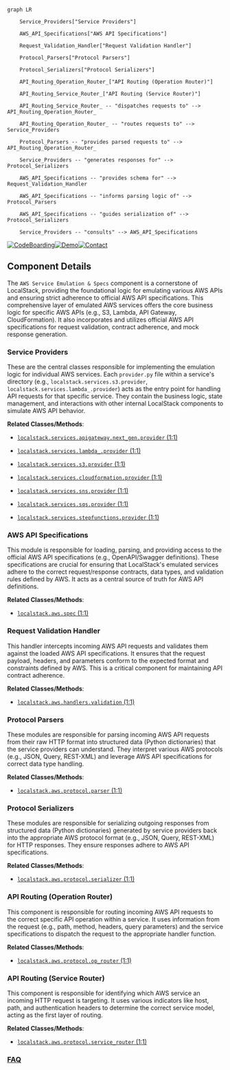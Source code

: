 ```mermaid

graph LR

    Service_Providers["Service Providers"]

    AWS_API_Specifications["AWS API Specifications"]

    Request_Validation_Handler["Request Validation Handler"]

    Protocol_Parsers["Protocol Parsers"]

    Protocol_Serializers["Protocol Serializers"]

    API_Routing_Operation_Router_["API Routing (Operation Router)"]

    API_Routing_Service_Router_["API Routing (Service Router)"]

    API_Routing_Service_Router_ -- "dispatches requests to" --> API_Routing_Operation_Router_

    API_Routing_Operation_Router_ -- "routes requests to" --> Service_Providers

    Protocol_Parsers -- "provides parsed requests to" --> API_Routing_Operation_Router_

    Service_Providers -- "generates responses for" --> Protocol_Serializers

    AWS_API_Specifications -- "provides schema for" --> Request_Validation_Handler

    AWS_API_Specifications -- "informs parsing logic of" --> Protocol_Parsers

    AWS_API_Specifications -- "guides serialization of" --> Protocol_Serializers

    Service_Providers -- "consults" --> AWS_API_Specifications

```

[![CodeBoarding](https://img.shields.io/badge/Generated%20by-CodeBoarding-9cf?style=flat-square)](https://github.com/CodeBoarding/GeneratedOnBoardings)[![Demo](https://img.shields.io/badge/Try%20our-Demo-blue?style=flat-square)](https://www.codeboarding.org/demo)[![Contact](https://img.shields.io/badge/Contact%20us%20-%20contact@codeboarding.org-lightgrey?style=flat-square)](mailto:contact@codeboarding.org)



## Component Details



The `AWS Service Emulation & Specs` component is a cornerstone of LocalStack, providing the foundational logic for emulating various AWS APIs and ensuring strict adherence to official AWS API specifications. This comprehensive layer of emulated AWS services offers the core business logic for specific AWS APIs (e.g., S3, Lambda, API Gateway, CloudFormation). It also incorporates and utilizes official AWS API specifications for request validation, contract adherence, and mock response generation.



### Service Providers

These are the central classes responsible for implementing the emulation logic for individual AWS services. Each `provider.py` file within a service's directory (e.g., `localstack.services.s3.provider`, `localstack.services.lambda_.provider`) acts as the entry point for handling API requests for that specific service. They contain the business logic, state management, and interactions with other internal LocalStack components to simulate AWS API behavior.





**Related Classes/Methods**:



- <a href="https://github.com/localstack/localstack/blob/master/localstack-core/localstack/services/apigateway/next_gen/provider.py#L1-L1" target="_blank" rel="noopener noreferrer">`localstack.services.apigateway.next_gen.provider` (1:1)</a>

- <a href="https://github.com/localstack/localstack/blob/master/localstack-core/localstack/services/lambda_/provider.py#L1-L1" target="_blank" rel="noopener noreferrer">`localstack.services.lambda_.provider` (1:1)</a>

- <a href="https://github.com/localstack/localstack/blob/master/localstack-core/localstack/services/s3/provider.py#L1-L1" target="_blank" rel="noopener noreferrer">`localstack.services.s3.provider` (1:1)</a>

- <a href="https://github.com/localstack/localstack/blob/master/localstack-core/localstack/services/cloudformation/provider.py#L1-L1" target="_blank" rel="noopener noreferrer">`localstack.services.cloudformation.provider` (1:1)</a>

- <a href="https://github.com/localstack/localstack/blob/master/localstack-core/localstack/services/sns/provider.py#L1-L1" target="_blank" rel="noopener noreferrer">`localstack.services.sns.provider` (1:1)</a>

- <a href="https://github.com/localstack/localstack/blob/master/localstack-core/localstack/services/sqs/provider.py#L1-L1" target="_blank" rel="noopener noreferrer">`localstack.services.sqs.provider` (1:1)</a>

- <a href="https://github.com/localstack/localstack/blob/master/localstack-core/localstack/services/stepfunctions/provider.py#L1-L1" target="_blank" rel="noopener noreferrer">`localstack.services.stepfunctions.provider` (1:1)</a>





### AWS API Specifications

This module is responsible for loading, parsing, and providing access to the official AWS API specifications (e.g., OpenAPI/Swagger definitions). These specifications are crucial for ensuring that LocalStack's emulated services adhere to the correct request/response contracts, data types, and validation rules defined by AWS. It acts as a central source of truth for AWS API definitions.





**Related Classes/Methods**:



- <a href="https://github.com/localstack/localstack/blob/master/localstack-core/localstack/aws/spec.py#L1-L1" target="_blank" rel="noopener noreferrer">`localstack.aws.spec` (1:1)</a>





### Request Validation Handler

This handler intercepts incoming AWS API requests and validates them against the loaded AWS API specifications. It ensures that the request payload, headers, and parameters conform to the expected format and constraints defined by AWS. This is a critical component for maintaining API contract adherence.





**Related Classes/Methods**:



- <a href="https://github.com/localstack/localstack/blob/master/localstack-core/localstack/aws/handlers/validation.py#L1-L1" target="_blank" rel="noopener noreferrer">`localstack.aws.handlers.validation` (1:1)</a>





### Protocol Parsers

These modules are responsible for parsing incoming AWS API requests from their raw HTTP format into structured data (Python dictionaries) that the service providers can understand. They interpret various AWS protocols (e.g., JSON, Query, REST-XML) and leverage AWS API specifications for correct data type handling.





**Related Classes/Methods**:



- <a href="https://github.com/localstack/localstack/blob/master/localstack-core/localstack/aws/protocol/parser.py#L1-L1" target="_blank" rel="noopener noreferrer">`localstack.aws.protocol.parser` (1:1)</a>





### Protocol Serializers

These modules are responsible for serializing outgoing responses from structured data (Python dictionaries) generated by service providers back into the appropriate AWS protocol format (e.g., JSON, Query, REST-XML) for HTTP responses. They ensure responses adhere to AWS API specifications.





**Related Classes/Methods**:



- <a href="https://github.com/localstack/localstack/blob/master/localstack-core/localstack/aws/protocol/serializer.py#L1-L1" target="_blank" rel="noopener noreferrer">`localstack.aws.protocol.serializer` (1:1)</a>





### API Routing (Operation Router)

This component is responsible for routing incoming AWS API requests to the correct specific API operation within a service. It uses information from the request (e.g., path, method, headers, query parameters) and the service specifications to dispatch the request to the appropriate handler function.





**Related Classes/Methods**:



- <a href="https://github.com/localstack/localstack/blob/master/localstack-core/localstack/aws/protocol/op_router.py#L1-L1" target="_blank" rel="noopener noreferrer">`localstack.aws.protocol.op_router` (1:1)</a>





### API Routing (Service Router)

This component is responsible for identifying which AWS service an incoming HTTP request is targeting. It uses various indicators like host, path, and authentication headers to determine the correct service model, acting as the first layer of routing.





**Related Classes/Methods**:



- <a href="https://github.com/localstack/localstack/blob/master/localstack-core/localstack/aws/protocol/service_router.py#L1-L1" target="_blank" rel="noopener noreferrer">`localstack.aws.protocol.service_router` (1:1)</a>









### [FAQ](https://github.com/CodeBoarding/GeneratedOnBoardings/tree/main?tab=readme-ov-file#faq)